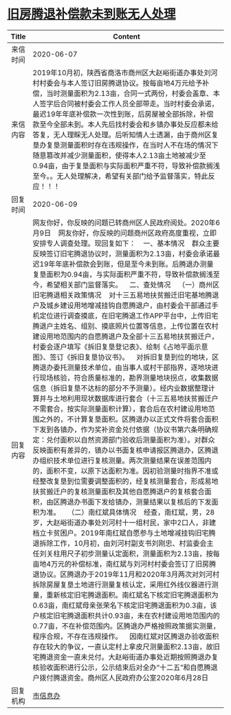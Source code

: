 # <a href="http://www.shangluo.gov.cn/zmhd/ldxxxx.jsp?urltype=leadermail.LeaderMailContentUrl&wbtreeid=1112&leadermailid=5988">旧房腾退补偿款未到账无人处理</a>
| Title |                                                                                                                                                                                                                                                                                                                                                                                                                                                                                                                                                                                                                                                       Content                                                                                                                                                                                                                                                                                                                                                                                                                                                                                                                                                                                                                                                        |
|:-----:|----------------------------------------------------------------------------------------------------------------------------------------------------------------------------------------------------------------------------------------------------------------------------------------------------------------------------------------------------------------------------------------------------------------------------------------------------------------------------------------------------------------------------------------------------------------------------------------------------------------------------------------------------------------------------------------------------------------------------------------------------------------------------------------------------------------------------------------------------------------------------------------------------------------------------------------------------------------------------------------------------------------------------------------------------------------------------------------------------------------------------------------------------------------------------------------------------------------------------------------------------------------------------------------------------------------------|
| 来信时间  | 2020-06-07                                                                                                                                                                                                                                                                                                                                                                                                                                                                                                                                                                                                                                                                                                                                                                                                                                                                                                                                                                                                                                                                                                                                                                                                                                                                                                           |
| 来信内容  | 2019年10月初，陕西省商洛市商州区大赵峪街道办事处刘河村村委会与本人签订旧房腾退协议。按每亩地4万元给予补偿，当时测量面积为2.13亩，合同一式两份，村委会盖章、本人签字后合同被村委会工作人员全部带走。当时村委会承诺，最迟19年年底补偿款一次性到账，后房屋被全部拆除，补偿款至今全部未到。本人先后找村委会和乡镇办事处反应都未给答复，无人理睬无人处理。后听知情人士透漏，由于商州区复垦办复垦测量面积时存在违规操作，在当时人不在场的情况下随意篡改并减少测量面积，使得本人2.13亩土地被减少至0.94亩，由于复垦面积与实际面积严重不符，导致补偿款搁浅至今。。无人处理解决，希望有关部门给予监督落实，特此反应！！！                                                                                                                                                                                                                                                                                                                                                                                                                                                                                                                                                                                                                                                                                                                                                                                                                                                                                                                                                                                                   |
| 回复时间  | 2020-06-09                                                                                                                                                                                                                                                                                                                                                                                                                                                                                                                                                                                                                                                                                                                                                                                                                                                                                                                                                                                                                                                                                                                                                                                                                                                                                                           |
| 回复内容  | 网友你好，你反映的问题已转商州区人民政府阅处。2020年6月9日    网友你好，你反映的问题商州区政府高度重视，立即安排专人调查处理。现回复如下：    一、基本情况    群众主要反映签订旧宅腾退协议时，测量面积为2.13亩，村委会承诺最迟19年年底补偿款会到账，但是至今未到账。后腾退办测量复垦面积为0.94亩，与实际面积严重不符，导致补偿款搁浅至今，希望相关部门监督落实。    二、查处情况    （一）商州区旧宅腾退相关政策情况    对十三五易地扶贫搬迁旧宅基地腾退户及城乡建设用地增减挂钩自愿腾退户，由村委会干部通过手机定位进行调查摸底，在旧宅腾退工作APP平台中，上传旧宅腾退户主姓名、组别、摸底照片位置等信息，上传位置在农村建设用地范围内的自愿腾退户及全部十三五易地扶贫搬迁户，村委会逐户填写《拆旧复垦登记表》、绘制《占地平面示意图》、签订《拆旧复垦协议书》。    对拆旧复垦到位的地块，区腾退办委托测量技术单位，由当事人或村干部指界，逐地块进行现场核验，符合质量标准的，勘界测量地块拐点，收集数据信息（拆旧复垦不达标的部分不予测量）。经内业数据整理计算并与土地利用现状数据库进行套合（十三五易地扶贫搬迁户不需套合，按实际测量面积计算），套合后在农村建设用地范围之外的，不计算复垦面积。区腾退办以正式文件将套合面积下发到各镇办，作为奖补资金兑付依据（协议书第六条明确规定：兑付面积以自然资源部门验收后测量面积为准）。对群众反映面积有差异的，镇办以书面复核申请报区腾退办，区腾退办组织技术单位进行复核测量。两次测量结果在误差范围内的，面积不变，以原下达面积为准。因初验测量时指界不准或经整改复垦到位需要调整面积的，经复核测量套合，形成易地扶贫搬迁户的复核测量面积及其他自愿腾退户的复核套合面积，由区腾退办书面下发给镇办，测量结果以复核后的下发面积为准。    （二）南红斌具体情况    经查，南红斌，男，28岁，大赵峪街道办事处刘河村十一组村民，家中2口人，非建档立卡贫困户。2019年南红斌自愿参与土地增减挂钩旧宅腾退拆除工作，10月初，由刘河村副支书刘刚忠、村监委会主任刘关柱用尺子初步测量认定面积，测量面积为2.13亩，按每亩地4万元的补偿标准，南红斌与刘河村村委会签订了旧房腾退协议。区腾退办于2019年11月和2020年3月两次对刘河村拆除房屋复垦土地进行测量复核认定，采用红外线仪器进行测量，重新核定旧宅腾退面积。南红斌名下核定旧宅腾退面积为0.63亩，南红斌母亲张荣名下核定旧宅腾退面积为0.3亩，该户核定旧宅腾退面积共计0.93亩，未在农村建设用地范围内的0.77亩，不在补偿范围内。区腾退办严格按照政策据实测量，程序合规，不存在违规操作。    因南红斌对区腾退办验收面积存在较大的争议，一直认定村上拿皮尺测量面积2.13亩，故旧宅腾退资金一直未兑付。大赵峪街道办事处近期按照腾退办复核验收面积进行公示，公示结束后对全办“十二五”和自愿腾退户拨付腾退资金。商州区人民政府办公室2020年6月28日 |
| 回复机构  | <a href="../../categories/agencies/市信息办.md">市信息办</a>                                                                                                                                                                                                                                                                                                                                                                                                                                                                                                                                                                                                                                                                                                                                                                                                                                                                                                                                                                                                                                                                                                                                                                                                                                                                 |